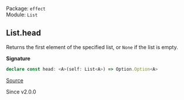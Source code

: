 Package: `effect`<br />
Module: `List`<br />

## List.head

Returns the first element of the specified list, or `None` if the list is
empty.

**Signature**

```ts
declare const head: <A>(self: List<A>) => Option.Option<A>
```

[Source](https://github.com/Effect-TS/effect/tree/main/packages/effect/src/List.ts#L702)

Since v2.0.0